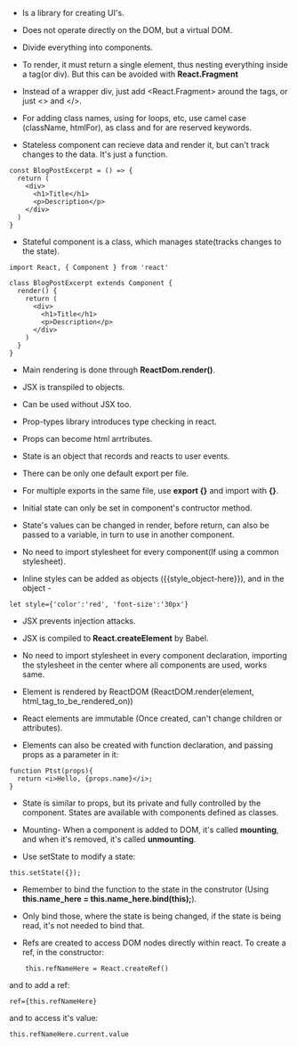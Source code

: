 - Is a library for creating UI's.

- Does not operate directly on the DOM, but a virtual DOM.
- Divide everything into components.

- To render, it must return a single element, thus nesting everything inside a tag(or div). But this can be avoided with **React.Fragment**

- Instead of a wrapper div, just add <React.Fragment> around the tags, or just <> and </>.

- For adding class names, using for loops, etc, use camel case (className, htmlFor), as class and for are reserved keywords.

- Stateless component can recieve data and render it, but can't track changes to the data. It's just a function.

```
const BlogPostExcerpt = () => {
  return (
    <div>
      <h1>Title</h1>
      <p>Description</p>
    </div>
  )
} 
```

- Stateful component is a class, which manages state(tracks changes to the state).
```
import React, { Component } from 'react'

class BlogPostExcerpt extends Component {
  render() {
    return (
      <div>
        <h1>Title</h1>
        <p>Description</p>
      </div>
    )
  }
}
```

- Main rendering is done through **ReactDom.render()**.

- JSX is transpiled to objects.

- Can be used without JSX too.

- Prop-types library introduces type checking in react.

- Props can become html arrtributes.

- State is an object that records and reacts to user events.

- There can be only one default export per file.

- For multiple exports in the same file, use **export {}** and import with **{}**.

- Initial state can only be set in component's contructor method.

- State's values can be changed in render, before return, can also be passed to a variable, in turn to use in another component.

- No need to import stylesheet for every component(If using a common stylesheet).

- Inline styles can be added as objects ({{style_object-here}}), and in the object -
  
```
let style={'color':'red', 'font-size':'30px'}
```

- JSX prevents injection attacks.

- JSX is compiled to **React.createElement** by Babel.

- No need to import stylesheet in every component declaration, importing the stylesheet in the center where all components are used, works same.

- Element is rendered by ReactDOM (ReactDOM.render(element, html_tag_to_be_rendered_on))

- React elements are immutable (Once created, can't change children or attributes).

- Elements can also be created with function declaration, and passing props as a parameter in it:

```
function Ptst(props){
  return <i>Hello, {props.name}</i>;
}
```

- State is similar to props, but its private and fully controlled by the component. States are available with components defined as classes.

- Mounting- When a component is added to DOM, it's called **mounting**, and when it's removed, it's called **unmounting**.

- Use setState to modify a state:
```
this.setState({});
```

- Remember to bind the function to the state in the construtor (Using **this.name_here = this.name_here.bind(this);**).

- Only bind those, where the state is being changed, if the state is being read, it's not needed to bind that.

- Refs are created to access DOM nodes directly within react. To create a ref, in the constructor:

```
    this.refNameHere = React.createRef()

```

and to add a ref:
```
ref={this.refNameHere}
```

and to access it's value:
```
this.refNameHere.current.value
```


